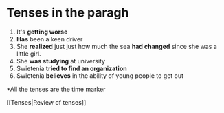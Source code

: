 # Tenses in the paragh
1. It's **getting worse**
2. **Has** been a keen driver
3. She **realized** just just how much the sea **had changed** since she was a little girl.
4. She **was studying** at university
5. Swietenia **tried  to find an organization**
6. Swietenia **believes** in the ability of young people to get out 

*All the tenses are the time marker 

[[Tenses|Review of tenses]]


